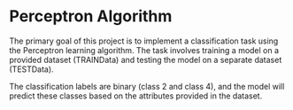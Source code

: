 # Perceptron Algorithm
The primary goal of this project is to implement a classification task using the Perceptron learning algorithm. The task involves training a model on a provided dataset (TRAINData) and testing the model on a separate dataset (TESTData). 

The classification labels are binary (class 2 and class 4), and the model will predict these classes based on the attributes provided in the dataset.
